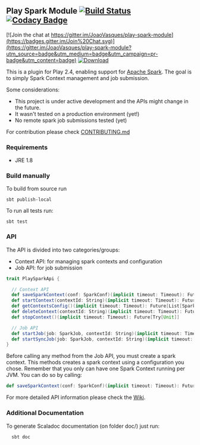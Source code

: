 Play Spark Module [![Build Status](https://travis-ci.org/JoaoVasques/play-spark-module.svg?branch=master)](https://travis-ci.org/JoaoVasques/play-spark-module) [![Codacy Badge](https://api.codacy.com/project/badge/grade/d12a9692b867443cbdd3a69964b0034d)](https://www.codacy.com)
----------------------------

[![Join the chat at https://gitter.im/JoaoVasques/play-spark-module](https://badges.gitter.im/Join%20Chat.svg)](https://gitter.im/JoaoVasques/play-spark-module?utm_source=badge&utm_medium=badge&utm_campaign=pr-badge&utm_content=badge) 
[ ![Download](https://api.bintray.com/packages/joaovasques/maven/play-spark-module/images/download.svg) ](https://bintray.com/joaovasques/maven/play-spark-module/_latestVersion)

This is a plugin for Play 2.4, enabling support for [Apache Spark](http://spark.apache.org/). The goal is to simply Spark Context management and job submission.

Some considerations:

+ This project is under active development and the APIs might change in the future.
+ It wasn't tested on a production environment (yet!)
+ No remote spark job submissions tested (yet)

For contribution please check [CONTRIBUTING.md](https://github.com/JoaoVasques/play-spark-module/blob/master/CONTRIBUTING.md)

### Requirements

+ JRE 1.8

### Build manually

To build from source run

    sbt publish-local

To run all tests run:

    sbt test

### API

The API is divided into two categories/groups:

+ Context API: for managing spark contexts and configuration
+ Job API: for job submission


```scala
trait PlaySparkApi {

  // Context API
  def saveSparkContext(conf: SparkConf)(implicit timeout: Timeout): Future[Try[String]]
  def startContext(contextId: String)(implicit timeout: Timeout): Future[Try[Unit]]
  def getContextsConfig()(implicit timeout: Timeout): Future[List[SparkConf]]
  def deleteContext(contextId: String)(implicit timeout: Timeout): Future[Try[Unit]]
  def stopContext()(implicit timeout: Timeout): Future[Try[Unit]]

  // Job API
  def startJob(job: SparkJob, contextId: String)(implicit timeout: Timeout): Future[SparkJobResult]
  def startSyncJob(job: SparkJob, contextId: String)(implicit timeout: Timeout): SparkJobResult
}

```

Before calling any method from the Job API, you must create a spark context. This methods creates a spark context using a configuration you chose. Remember that you only can have one Spark Context running per JVM. You can do so by calling:

```scala
def saveSparkContext(conf: SparkConf)(implicit timeout: Timeout): Future[Try[String]]
```

For more detailed API information please check the [Wiki](https://github.com/JoaoVasques/play-spark-module/wiki).

### Additional Documentation

To generate Scaladoc documentation (on folder doc/) just run:

```
  sbt doc
```

